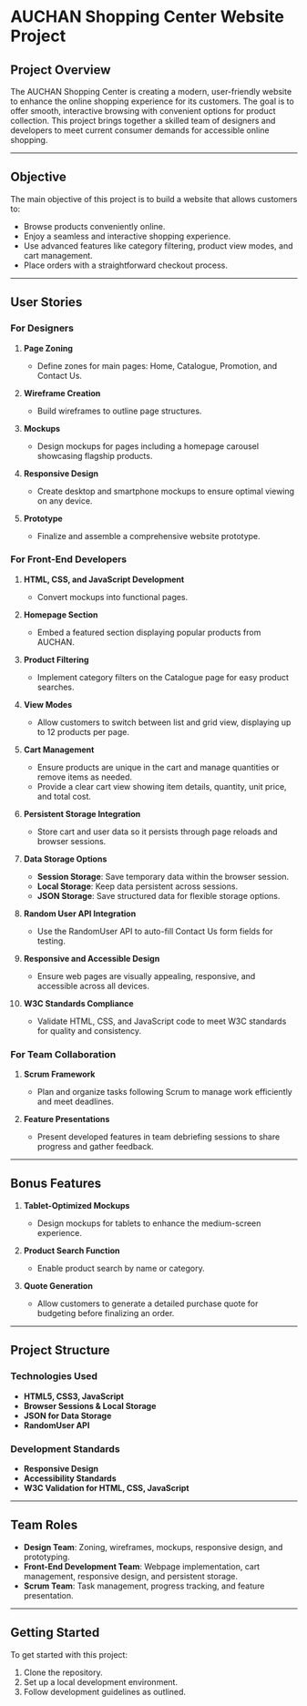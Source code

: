 # AUCHAN Shopping Center Website Project

## Project Overview

The  AUCHAN Shopping Center is creating a modern, user-friendly website to enhance the online shopping experience for its customers. The goal is to offer smooth, interactive browsing with convenient options for product collection. This project brings together a skilled team of designers and developers to meet current consumer demands for accessible online shopping.

---

## Objective
The main objective of this project is to build a website that allows customers to:

- Browse products conveniently online.
- Enjoy a seamless and interactive shopping experience.
- Use advanced features like category filtering, product view modes, and cart management.
- Place orders with a straightforward checkout process.

---

## User Stories

### For Designers

1. **Page Zoning**  
   - Define zones for main pages: Home, Catalogue, Promotion, and Contact Us.
   
2. **Wireframe Creation**  
   - Build wireframes to outline page structures.

3. **Mockups**  
   - Design mockups for pages including a homepage carousel showcasing flagship products.
   
4. **Responsive Design**  
   - Create desktop and smartphone mockups to ensure optimal viewing on any device.
   
5. **Prototype**  
   - Finalize and assemble a comprehensive website prototype.

### For Front-End Developers

1. **HTML, CSS, and JavaScript Development**  
   - Convert mockups into functional pages.
   
2. **Homepage Section**  
   - Embed a featured section displaying popular products from AUCHAN.

3. **Product Filtering**  
   - Implement category filters on the Catalogue page for easy product searches.

4. **View Modes**  
   - Allow customers to switch between list and grid view, displaying up to 12 products per page.

5. **Cart Management**  
   - Ensure products are unique in the cart and manage quantities or remove items as needed.
   - Provide a clear cart view showing item details, quantity, unit price, and total cost.

6. **Persistent Storage Integration**  
   - Store cart and user data so it persists through page reloads and browser sessions.

7. **Data Storage Options**
   - **Session Storage**: Save temporary data within the browser session.
   - **Local Storage**: Keep data persistent across sessions.
   - **JSON Storage**: Save structured data for flexible storage options.

8. **Random User API Integration**  
   - Use the RandomUser API to auto-fill Contact Us form fields for testing.

9. **Responsive and Accessible Design**  
   - Ensure web pages are visually appealing, responsive, and accessible across all devices.

10. **W3C Standards Compliance**  
    - Validate HTML, CSS, and JavaScript code to meet W3C standards for quality and consistency.

### For Team Collaboration

1. **Scrum Framework**  
   - Plan and organize tasks following Scrum to manage work efficiently and meet deadlines.

2. **Feature Presentations**  
   - Present developed features in team debriefing sessions to share progress and gather feedback.

---

## Bonus Features

1. **Tablet-Optimized Mockups**  
   - Design mockups for tablets to enhance the medium-screen experience.

2. **Product Search Function**  
   - Enable product search by name or category.

3. **Quote Generation**  
   - Allow customers to generate a detailed purchase quote for budgeting before finalizing an order.

---

## Project Structure

### Technologies Used

- **HTML5, CSS3, JavaScript**
- **Browser Sessions & Local Storage**
- **JSON for Data Storage**
- **RandomUser API**

### Development Standards

- **Responsive Design**
- **Accessibility Standards**
- **W3C Validation for HTML, CSS, JavaScript**

---

## Team Roles

- **Design Team**: Zoning, wireframes, mockups, responsive design, and prototyping.
- **Front-End Development Team**: Webpage implementation, cart management, responsive design, and persistent storage.
- **Scrum Team**: Task management, progress tracking, and feature presentation.

---

## Getting Started 

To get started with this project:

1. Clone the repository.
2. Set up a local development environment.
3. Follow development guidelines as outlined.